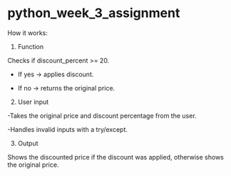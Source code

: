 # python_week_3_assignment
How it works:

1. Function

Checks if discount_percent >= 20.

- If yes → applies discount.

- If no → returns the original price.

2. User input

-Takes the original price and discount percentage from the user.

-Handles invalid inputs with a try/except.

3. Output

Shows the discounted price if the discount was applied, otherwise shows the original price.
